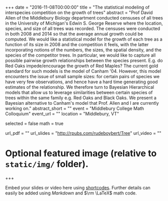 +++
date = "2016-11-08T00:00:00"
title = "The statistical modeling of interspecies competition on the growth of trees"
abstract = "Prof David Allen of the Middlebury Biology department conducted censuses of all trees in the University of Michigan's Edwin S. George Reserve where the location, species, and size of all trees was recorded. The censuses were conducted in both 2008 and 2014 so that the average annual growth could be computed. We would like a statistical model for the growth of each tree as a function of its size in 2008 and the competition it feels, with the latter incorporating notions of the numbers, the sizes, the spatial density, and the species of the competitor trees. In particular, we would like to capture all possible pairwise growth relationships between the species present. E.g. do Red Oaks impede/encourage the growth of Red Maples? The current gold standard for such models is the model of Canham '04. However, this model encounters the issue of small sample sizes: for certain pairs of species we have very few observations, and hence have a hard time generating good estimates of the relationship. We therefore turn to Bayesian Hierarchical models that allow us to leverage similarities between certain species of trees within the same family e.g. Red Oaks and Black Oaks. We present a Bayesian alternative to Canham's model that Prof. Allen and I are currently working on."
abstract_short = ""
event = "Middlebury College Math Colloquium"
event_url = ""
location = "Middlebury, VT"

selected = false
math = true

url_pdf = ""
url_slides = "http://rpubs.com/rudeboybert/Tree"
url_video = ""

# Optional featured image (relative to `static/img/` folder).

+++

Embed your slides or video here using [shortcodes](https://gcushen.github.io/hugo-academic-demo/post/writing-markdown-latex/). Further details can easily be added using *Markdown* and $\rm \LaTeX$ math code. 
